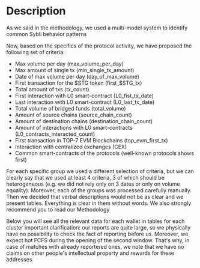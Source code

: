 # Description
As we said in the methodology, we used a multi-model system to identify common Sybli behavior patterns 

Now, based on the specifics of the protocol activity, we have proposed the following set of criteria:
- Max volume per day (max_volume_per_day)
- Max amount of single tx (min_single_tx_amount)
- Date of max volume per day (day_of_max_volume)
- First transaction for the $STG token (first_$STG_tx)
- Total amount of txs (tx_count)
- First interaction with L0 smart-contract (L0_fist_tx_date)
- Last interaction with L0 smart-contract (L0_last_tx_date)
- Total volume of bridged funds (total_volume)
- Amount of source chains (source_chain_count) 
- Amount of destination chains (destination_chain_count) 
- Amount of interactions with L0 smart-contracts (L0_contracts_interacted_count)  
- First transaction in TOP-7 EVM Blockchains (top_evm_first_tx)
- Interaction with centralized exchanges (CEX)
- Common smart-contracts of the protocols (well-known protocols shows first)

For each specific group we used a different selection of criteria, but we can clearly say that we used at least 4 criteria, 3 of which should be heterogeneous (e.g. we did not rely only on 3 dates or only on volume equality). Moreover, each of the groups was processed carefully manually. Then we decided that verbal descriptions would not be as clear and we present tables. Everything is clear in them without words. We also strongly recommend you to read our Methodology

Below you will see all the relevant data for each wallet in tables for each cluster 
important clarification: our reports are quite large, so we physically have no possibility to check the fact of reporting before us. Moreover, we expect hot FCFS during the opening of the second window. That's why, in case of matches with already reportered ones, we note that we have no claims on other people's intellectual property and rewards for these addresses
